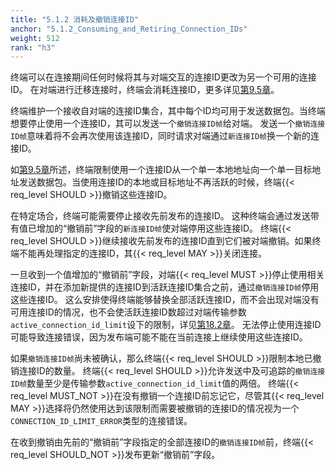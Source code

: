 ```yaml
---
title: "5.1.2 消耗及撤销连接ID"
anchor: "5.1.2_Consuming_and_Retiring_Connection_IDs"
weight: 512
rank: "h3"
---
```


终端可以在连接期间任何时候将其与对端交互的连接ID更改为另一个可用的连接ID。
在对端进行迁移连接时，终端会消耗连接ID，更多详见[第9.5章]()。

终端维护一个接收自对端的连接ID集合，其中每个ID均可用于发送数据包。当终端想要停止使用一个连接ID，其可以发送一个`撤销连接ID帧`给对端。
发送一个`撤销连接ID帧`意味着将不会再次使用该连接ID，同时请求对端通过`新连接ID帧`换一个新的连接ID。

如[第9.5章]()所述，终端限制使用一个连接ID从一个单一本地地址向一个单一目标地址发送数据包。当使用连接ID的本地或目标地址不再活跃的时候，终端{{< req_level SHOULD >}}撤销这些连接ID。

在特定场合，终端可能需要停止接收先前发布的连接ID。
这种终端会通过发送带有值已增加的“撤销前”字段的`新连接ID帧`使对端停用这些连接ID。
终端{{< req_level SHOULD >}}继续接收先前发布的连接ID直到它们被对端撤销。如果终端不能再处理指定的连接ID，其{{< req_level MAY >}}关闭连接。

一旦收到一个值增加的“撤销前”字段，对端{{< req_level MUST >}}停止使用相关连接ID，并在添加新提供的连接ID到活跃连接ID集合之前，通过`撤销连接ID帧`停用这些连接ID。
这么安排使得终端能够替换全部活跃连接ID，而不会出现对端没有可用连接ID的情况，也不会使活跃连接ID数超过对端传输参数`active_connection_id_limit`设下的限制，详见[第18.2章]()。
无法停止使用连接ID可能导致连接错误，因为发布端可能不能在当前连接上继续使用这些连接ID。

如果`撤销连接ID帧`尚未被确认，那么终端{{< req_level SHOULD >}}限制本地已撤销连接ID的数量。
终端{{< req_level SHOULD >}}允许发送中及可追踪的`撤销连接ID帧`数量至少是传输参数`active_connection_id_limit`值的两倍。
终端{{< req_level MUST_NOT >}}在没有撤销一个连接ID前忘记它，尽管其{{< req_level MAY >}}选择将仍然使用达到该限制而需要被撤销的连接ID的情况视为一个`CONNECTION_ID_LIMIT_ERROR`类型的连接错误。

在收到撤销由先前的“撤销前”字段指定的全部连接ID的`撤销连接ID帧`前，终端{{< req_level SHOULD_NOT >}}发布更新“撤销前”字段。
